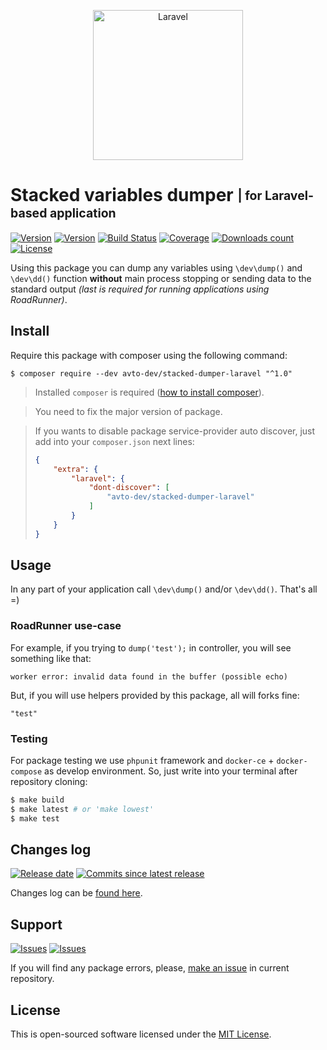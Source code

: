 <p align="center">
  <img src="https://laravel.com/assets/img/components/logo-laravel.svg" alt="Laravel" width="240" />
</p>

# Stacked variables dumper <sub><sup>| for Laravel-based application</sup></sub>

[![Version][badge_packagist_version]][link_packagist]
[![Version][badge_php_version]][link_packagist]
[![Build Status][badge_build_status]][link_build_status]
[![Coverage][badge_coverage]][link_coverage]
[![Downloads count][badge_downloads_count]][link_packagist]
[![License][badge_license]][link_license]

Using this package you can dump any variables using `\dev\dump()` and `\dev\dd()` function **without** main process stopping or sending data to the standard output _(last is required for running applications using RoadRunner)_.

## Install

Require this package with composer using the following command:

```shell
$ composer require --dev avto-dev/stacked-dumper-laravel "^1.0"
```

> Installed `composer` is required ([how to install composer][getcomposer]).

> You need to fix the major version of package.

> If you wants to disable package service-provider auto discover, just add into your `composer.json` next lines:
>
> ```json
> {
>     "extra": {
>         "laravel": {
>             "dont-discover": [
>                 "avto-dev/stacked-dumper-laravel"
>             ]
>         }
>     }
> }
> ```

## Usage

In any part of your application call `\dev\dump()` and/or `\dev\dd()`. That's all =)

### RoadRunner use-case

For example, if you trying to `dump('test');` in controller, you will see something like that:

```text
worker error: invalid data found in the buffer (possible echo)
```

But, if you will use helpers provided by this package, all will forks fine:

```text
"test"
```

### Testing

For package testing we use `phpunit` framework and `docker-ce` + `docker-compose` as develop environment. So, just write into your terminal after repository cloning:

```bash
$ make build
$ make latest # or 'make lowest'
$ make test
```

## Changes log

[![Release date][badge_release_date]][link_releases]
[![Commits since latest release][badge_commits_since_release]][link_commits]

Changes log can be [found here][link_changes_log].

## Support

[![Issues][badge_issues]][link_issues]
[![Issues][badge_pulls]][link_pulls]

If you will find any package errors, please, [make an issue][link_create_issue] in current repository.

## License

This is open-sourced software licensed under the [MIT License][link_license].

[badge_packagist_version]:https://img.shields.io/packagist/v/avto-dev/stacked-dumper-laravel.svg?maxAge=180
[badge_php_version]:https://img.shields.io/packagist/php-v/avto-dev/stacked-dumper-laravel.svg?longCache=true
[badge_build_status]:https://travis-ci.org/avto-dev/stacked-dumper-laravel.svg?branch=master
[badge_coverage]:https://img.shields.io/codecov/c/github/avto-dev/stacked-dumper-laravel/master.svg?maxAge=60
[badge_downloads_count]:https://img.shields.io/packagist/dt/avto-dev/stacked-dumper-laravel.svg?maxAge=180
[badge_license]:https://img.shields.io/packagist/l/avto-dev/stacked-dumper-laravel.svg?longCache=true
[badge_release_date]:https://img.shields.io/github/release-date/avto-dev/stacked-dumper-laravel.svg?style=flat-square&maxAge=180
[badge_commits_since_release]:https://img.shields.io/github/commits-since/avto-dev/stacked-dumper-laravel/latest.svg?style=flat-square&maxAge=180
[badge_issues]:https://img.shields.io/github/issues/avto-dev/stacked-dumper-laravel.svg?style=flat-square&maxAge=180
[badge_pulls]:https://img.shields.io/github/issues-pr/avto-dev/stacked-dumper-laravel.svg?style=flat-square&maxAge=180
[link_releases]:https://github.com/avto-dev/stacked-dumper-laravel/releases
[link_packagist]:https://packagist.org/packages/avto-dev/stacked-dumper-laravel
[link_build_status]:https://travis-ci.org/avto-dev/stacked-dumper-laravel
[link_coverage]:https://codecov.io/gh/avto-dev/stacked-dumper-laravel/
[link_changes_log]:https://github.com/avto-dev/stacked-dumper-laravel/blob/master/CHANGELOG.md
[link_issues]:https://github.com/avto-dev/stacked-dumper-laravel/issues
[link_create_issue]:https://github.com/avto-dev/stacked-dumper-laravel/issues/new/choose
[link_commits]:https://github.com/avto-dev/stacked-dumper-laravel/commits
[link_pulls]:https://github.com/avto-dev/stacked-dumper-laravel/pulls
[link_license]:https://github.com/avto-dev/stacked-dumper-laravel/blob/master/LICENSE
[getcomposer]:https://getcomposer.org/download/
